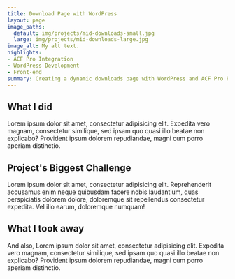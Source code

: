```yaml
---
title: Download Page with WordPress
layout: page
image_paths:
  default: img/projects/mid-downloads-small.jpg
  large: img/projects/mid-downloads-large.jpg
image_alt: My alt text.
highlights:
- ACF Pro Integration
- WordPress Development
- Front-end
summary: Creating a dynamic downloads page with WordPress and ACF Pro Plugin.
---
```


## What I did

Lorem ipsum dolor sit amet, consectetur adipisicing elit. Expedita vero magnam, consectetur similique, sed ipsam quo quasi illo beatae non explicabo? Provident ipsum dolorem repudiandae, magni cum porro aperiam distinctio.

## Project's Biggest Challenge

Lorem ipsum dolor sit amet, consectetur adipisicing elit. Reprehenderit accusamus enim neque quibusdam facere nobis laudantium, quas perspiciatis dolorem dolore, doloremque sit repellendus consectetur expedita. Vel illo earum, doloremque numquam!


## What I took away

And also, Lorem ipsum dolor sit amet, consectetur adipisicing elit. Expedita vero magnam, consectetur similique, sed ipsam quo quasi illo beatae non explicabo? Provident ipsum dolorem repudiandae, magni cum porro aperiam distinctio.

